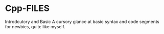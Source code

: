 # Cpp-FILES
Introdcutory and Basic
A cursory glance at basic syntax and code segments for newbies, quite like myself.

